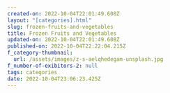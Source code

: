 ```yaml
---
created-on: 2022-10-04T22:01:49.608Z
layout: "[categories].html"
slug: frozen-fruits-and-vegetables
title: Frozen Fruits and Vegetables
updated-on: 2022-10-04T22:01:49.608Z
published-on: 2022-10-04T22:22:04.215Z
f_category-thumbnail:
  url: /assets/images/z-s-aelqhedegam-unsplash.jpg
f_number-of-exibitors-2: null
tags: categories
date: 2022-10-04T23:06:23.425Z
---
```

